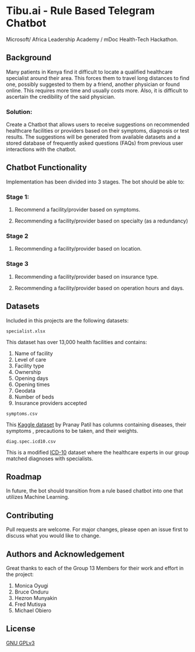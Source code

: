 #  Tibu.ai - Rule Based Telegram Chatbot

Microsoft/ Africa Leadership Academy / mDoc Health-Tech Hackathon.


## Background

Many patients in Kenya find it difficult to locate a qualified healthcare specialist around their area. This forces them to travel long distances to find one, possibly suggested to them by a friend, another physician or found online. This requires more time and usually costs more. Also, it is difficult to ascertain the credibility of the said physician.


### Solution:

Create a Chatbot that allows users to receive suggestions on recommended healthcare
facilities or providers based on their symptoms, diagnosis or test results. The suggestions will be generated from available datasets and a stored database of frequently asked questions (FAQs) from previous user interactions with the chatbot.

## Chatbot Functionality 
Implementation has been divided into 3 stages. The bot should be able to: 

### Stage 1:

1. Recommend a facility/provider based on symptoms.

2. Recommending a facility/provider based on specialty (as a redundancy)

### Stage 2

1. Recommending a facility/provider based on location.

### Stage 3

1. Recommending a facility/provider based on insurance type.

2. Recommending a facility/provider based on operation hours and days.

## Datasets
Included in this projects are the following datasets:

`specialist.xlsx`

 This dataset has over 13,000 health facilities and contains:
  1. Name of facility
  2. Level of care
  3. Facility type
  4. Ownership
  5. Opening days
  6. Opening times
  7. Geodata
  8. Number of beds
  9. Insurance providers accepted 


`symptoms.csv`

 This [Kaggle dataset](https://www.kaggle.com/datasets/itachi9604/disease-symptom-description-dataset) by Pranay Patil has columns containing diseases, their symptoms , precautions to be taken, and their weights.

`diag.spec.icd10.csv`

This is a modified [ICD-10](https://icd.who.int/browse10/2019/en#/) dataset where the healthcare experts in our group matched diagnoses with specialists.


## Roadmap

In future, the bot should transition from a rule based chatbot into one that utilizes Machine Learning.


## Contributing

Pull requests are welcome. For major changes, please open an issue first
to discuss what you would like to change.


## Authors and Acknowledgement

Great thanks to each of the Group 13 Members for their work and effort in the project:

1. Monica Oyugi
2. Bruce Onduru
3. Hezron Munyakin
4. Fred Mutisya
5. Michael Obiero



## License

[GNU GPLv3](https://choosealicense.com/licenses/gpl-3.0/)
